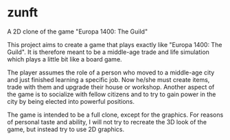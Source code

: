# zunft
A 2D clone of the game "Europa 1400: The Guild"

This project aims to create a game that plays exactly like "Europa 1400: The Guild". It is therefore meant to be a middle-age trade and life simulation which plays a little bit like a board game.

The player assumes the role of a person who moved to a middle-age city and just finished learning a specific job. Now he/she must create items, trade with them and upgrade their house or workshop. Another aspect of the game is to socialize with fellow citizens and to try to gain power in the city by being elected into powerful positions.

The game is intended to be a full clone, except for the graphics. For reasons of personal taste and ability, I will not try to recreate the 3D look of the game, but instead try to use 2D graphics.
